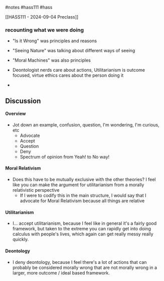 #notes #hass111 #hass

[[HASS111 - 2024-09-04 Preclass]]
### recounting what we were doing
- "Is it Wrong" was principles and reasons
- "Seeing Nature" was talking about different ways of seeing
- "Moral Machines" was also principles

- Deontologist nerds care about actions, Utilitarianism is outcome focused, virtue ethics cares about the person doing it

- 

## Discussion

#### Overview
- Jot down an example, confusion, question, I'm wondering, I'm curious, etc
	- Advocate
	- Accept
	- Question
	- Deny
	- Spectrum of opinion from Yeah! to No way!
#### Moral Relativism
- Does this have to be mutually exclusive with the other theories? I feel like you can make the argument for utilitarianism from a morally relativistic perspective 
	- If I were to codify this in the main structure, I would say that I advocate for Moral Relativism because all things are relative
#### Utilitarianism 
- I... accept utilitarianism, because I feel like in general it's a fairly good framework, but taken to the extreme you can rapidly get into doing calculus with people's lives, which again can get really messy really quickly.

#### Deontology
- I deny deontology, because I feel there's a lot of actions that can probably be considered morally wrong that are not morally wrong in a larger, more outcome / ideal based framework.

